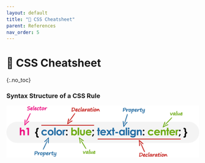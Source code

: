 ```yaml
---
layout: default
title: "🎨 CSS Cheatsheet" 
parent: References
nav_order: 5
---
```


# 🎨 CSS Cheatsheet
{:.no_toc}

### Syntax Structure of a CSS Rule

![image](css-selector.png)
